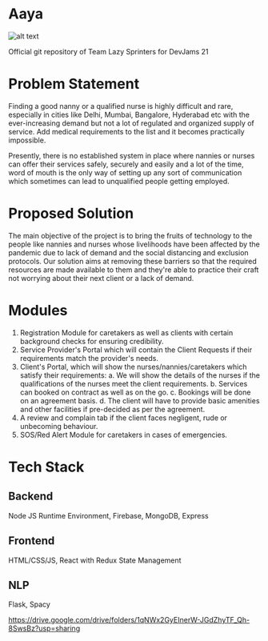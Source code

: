 # Aaya

![alt text](http://public/1.png)

Official git repository of Team Lazy Sprinters for DevJams 21

# Problem Statement

Finding a good nanny or a qualified nurse is highly difficult and rare, especially in cities like Delhi, Mumbai, Bangalore, Hyderabad etc with the ever-increasing demand but not a lot of regulated and organized supply of service. Add medical requirements to the list and it becomes practically impossible. 

Presently, there is no established system in place where nannies or nurses can offer their services safely, securely and easily and a lot of the time, word of mouth is the only way of setting up any sort of communication which sometimes can lead to unqualified people getting employed. 

# Proposed Solution

The main objective of the project is to bring the fruits of technology to the people like nannies and nurses whose livelihoods have been affected by the pandemic due to lack of demand and the social distancing and exclusion protocols. Our solution aims at removing these barriers so that the required resources are made available to them and they're able to practice their craft not worrying about their next client or a lack of demand.

# Modules

1. Registration Module for caretakers as well as clients with certain background checks for ensuring credibility.
2. Service Provider's Portal which will contain the Client Requests if their requirements match the provider's needs.
3. Client's Portal, which will show the nurses/nannies/caretakers which satisfy their requirements:
    a. We will show the details of the nurses if the qualifications of the nurses meet the client requirements.
    b. Services can booked on contract as well as on the go.
    c. Bookings will be done on an agreement basis.
    d. The client will have to provide basic amenities and other facilities if pre-decided as per the agreement.
4. A review and complain tab if the client faces negligent, rude or unbecoming behaviour.
5. SOS/Red Alert Module for caretakers in cases of emergencies.

# Tech Stack

## Backend

Node JS Runtime Environment, Firebase, MongoDB, Express

## Frontend

HTML/CSS/JS, React with Redux State Management

## NLP

Flask, Spacy

https://drive.google.com/drive/folders/1qNWx2GyEInerW-JGdZhyTF_Qh-8SwsBz?usp=sharing

